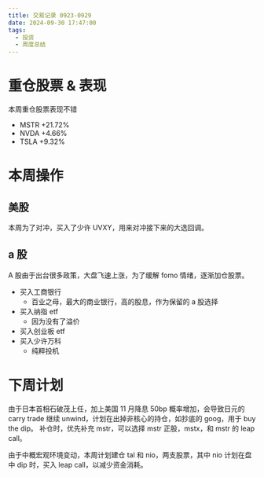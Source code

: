 ```yaml
---
title: 交易记录 0923-0929
date: 2024-09-30 17:47:00
tags:
  - 投资
  - 周度总结
---
```


# 重仓股票 & 表现

本周重仓股票表现不错

- MSTR +21.72%
- NVDA +4.66%
- TSLA +9.32%

<!-- more -->

# 本周操作

## 美股

本周为了对冲，买入了少许 UVXY，用来对冲接下来的大选回调。

## a 股

A 股由于出台很多政策，大盘飞速上涨，为了缓解 fomo 情绪，逐渐加仓股票。

- 买入工商银行
  - 百业之母，最大的商业银行，高的股息，作为保留的 a 股选择
- 买入纳指 etf
  - 因为没有了溢价
- 买入创业板 etf
- 买入少许万科
  - 纯粹投机

# 下周计划

由于日本首相石破茂上任，加上美国 11 月降息 50bp 概率增加，会导致日元的 carry trade 继续 unwind，计划在出掉非核心的持仓，如抄底的 goog，用于 buy the dip。
补仓时，优先补充 mstr，可以选择 mstr 正股，mstx，和 mstr 的 leap call。

由于中概宏观环境变动，本周计划建仓 tal 和 nio，两支股票，其中 nio 计划在盘中 dip 时，买入 leap call，以减少资金消耗。
